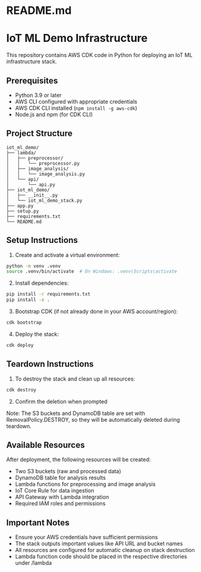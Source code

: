 # README.md
# IoT ML Demo Infrastructure

This repository contains AWS CDK code in Python for deploying an IoT ML infrastructure stack.

## Prerequisites

- Python 3.9 or later
- AWS CLI configured with appropriate credentials
- AWS CDK CLI installed (`npm install -g aws-cdk`)
- Node.js and npm (for CDK CLI)

## Project Structure
```
iot_ml_demo/
├── lambda/
│   ├── preprocessor/
│   │   └── preprocessor.py
│   ├── image_analysis/
│   │   └── image_analysis.py
│   └── api/
│       └── api.py
├── iot_ml_demo/
│   ├── __init__.py
│   └── iot_ml_demo_stack.py
├── app.py
├── setup.py
├── requirements.txt
└── README.md
```

## Setup Instructions

1. Create and activate a virtual environment:
```bash
python -m venv .venv
source .venv/bin/activate  # On Windows: .venv\Scripts\activate
```

2. Install dependencies:
```bash
pip install -r requirements.txt
pip install -e .
```

3. Bootstrap CDK (if not already done in your AWS account/region):
```bash
cdk bootstrap
```

4. Deploy the stack:
```bash
cdk deploy
```

## Teardown Instructions

1. To destroy the stack and clean up all resources:
```bash
cdk destroy
```

2. Confirm the deletion when prompted

Note: The S3 buckets and DynamoDB table are set with RemovalPolicy.DESTROY, so they will be automatically deleted during teardown.

## Available Resources

After deployment, the following resources will be created:
- Two S3 buckets (raw and processed data)
- DynamoDB table for analysis results
- Lambda functions for preprocessing and image analysis
- IoT Core Rule for data ingestion
- API Gateway with Lambda integration
- Required IAM roles and permissions

## Important Notes

- Ensure your AWS credentials have sufficient permissions
- The stack outputs important values like API URL and bucket names
- All resources are configured for automatic cleanup on stack destruction
- Lambda function code should be placed in the respective directories under /lambda
